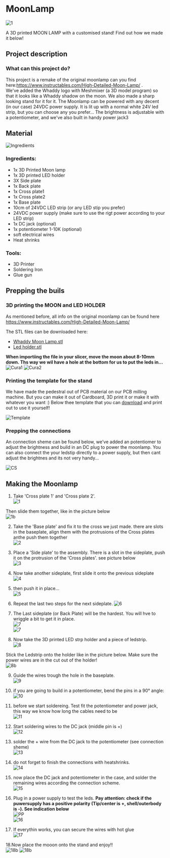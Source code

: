 # MoonLamp
![1](https://github.com/WhaddaMakers/MoonLight/blob/main/pictures/IMG_7904.jpg)


A 3D printed MOON LAMP with a customised stand! Find out how we made it below!

## Project description

### What can this project do?
This project is a remake of the original moonlamp can you find here:https://www.instructables.com/High-Detailed-Moon-Lamp/ .  
We've added the Whaddy logo with Meshmixer (a 3D model program) so that it looks like a Whaddy shadow on the moon. We also made a sharp looking stand for it for it.
The Moonlamp can be powered with any decent (in our case) 24VDC power supply. It is lit up with a normal white 24V led strip, but you can choose any you prefer...
The brightness is adjustable with a potentiometer, and we've also built in handy power jack3

## Material

![Ingredients](https://github.com/WhaddaMakers/MoonLight/blob/main/pictures/Ingredients.jpg)

### Ingredients:

* 1x 3D Printed Moon lamp
* 1x 3D printed LED holder
* 3X Side plate
* 1x Back plate
* 1x Cross plate1
* 1x Cross plate2
* 1x Base plate
* 10cm of 24VDC LED strip (or any LED stip you prefer) 
* 24VDC power supply (make sure to use the rigt power according to your LED strip)
* 1x DC jack (optional)
* 1x potentiometer 1-10K (optional)
* soft electrical wires
* Heat shrinks

### Tools:

* 3D Printer
* Soldering Iron
* Glue gun

## Prepping the buils

### 3D printing the MOON and LED HOLDER
As mentioned before, all info on the original moonlamp can be found here https://www.instructables.com/High-Detailed-Moon-Lamp/ 

The STL files can be downloaded here:
- [Whaddy Moon Lamp.stl](https://vellemannv-my.sharepoint.com/:u:/g/personal/nl_velleman_eu/EXgCJCqtD_RAr7959jyvImQBmb11U-QMWAOz8YXYz5xswQ?e=Y641Qv)
- [Led holder.stl](https://github.com/WhaddaMakers/MoonLight/blob/main/LEDholder.stl)


**When importiing the file in your slicer, move the moon about 8-10mm down. Ths way we wil have a hole at the bottom for us to put the leds in...**
![Cura1](https://github.com/WhaddaMakers/MoonLight/blob/main/pictures/Cura1.PNG)
![Cura2](https://github.com/WhaddaMakers/MoonLight/blob/main/pictures/Cura2.PNG)

### Printing the template for the stand

We have made the pedestral out of PCB material on our PCB milling machine. But you can make it out of Cardboard, 3D print it or make it with whatever you want :)
Below thee template that you can [download](https://github.com/WhaddaMakers/MoonLight/blob/main/Template.pdf) and print out to use it yourself!

![Template](https://github.com/WhaddaMakers/MoonLight/blob/main/pictures/Template.JPG)

### Prepping the connections

An connection sheme can be found below, we've added an potentiomer to adjust the brightness and build in an DC plug to power the moonlamp.
You can also connect the your ledstip directly to a power supply, but then cant adjust the brightnes and its not very handy...

![CS](https://github.com/WhaddaMakers/MoonLight/blob/main/pictures/CS.jpg)

## Making the Moonlamp

1. Take 'Cross plate 1' and 'Cross plate 2'.  
![1](https://github.com/WhaddaMakers/MoonLight/blob/main/pictures/1.jpg)

Then slide them together, like in the picture below  
  ![1b](https://github.com/WhaddaMakers/MoonLight/blob/main/pictures/1b.jpg)

2. Take the 'Base plate' and fix it to the cross we just made. there are slots in the baseplate, align them with the protrusions of the Cross plates anthe push them together  
![2](https://github.com/WhaddaMakers/MoonLight/blob/main/pictures/2.jpg)

3. Place a 'Side plate' to the assembly. There is a slot in the sideplate, push it on the protrusion of the 'Cross plates'. see picture below  
![3](https://github.com/WhaddaMakers/MoonLight/blob/main/pictures/3.jpg)

4. Now take another sideplate, first slide it onto the previous sideplate  
![4](https://github.com/WhaddaMakers/MoonLight/blob/main/pictures/4.jpg)

5. then push it in place...  
![5](https://github.com/WhaddaMakers/MoonLight/blob/main/pictures/5.jpg)

6. Repeat the last two steps for the next sideplate.
![6](https://github.com/WhaddaMakers/MoonLight/blob/main/pictures/6.jpg)

7. The Last sideplate (or Back Plate) will be the hardest. You will hve to wriggle a bit to get it in place.  
![7](https://github.com/WhaddaMakers/MoonLight/blob/main/pictures/7.jpg)  
![7](https://github.com/WhaddaMakers/MoonLight/blob/main/pictures/7b.jpg)

8. Now take the 3D printed LED strp holder and a piece of ledstrip.   
![8](https://github.com/WhaddaMakers/MoonLight/blob/main/pictures/8.jpg) 

Stick the Ledstrip onto the holder like in the picture below. Make sure the power wires are in the cut out of the holder!  
  ![8b](https://github.com/WhaddaMakers/MoonLight/blob/main/pictures/8b.jpg)

9. Guide the wires trough the hole in the baseplate.  
![9](https://github.com/WhaddaMakers/MoonLight/blob/main/pictures/9.jpg)

10. if you are going to build in a potentiometer, bend the pins in a 90° angle:  
![10](https://github.com/WhaddaMakers/MoonLight/blob/main/pictures/10.jpg)

11. before we start soldereing. Test fit the potentiometer and power jack, this way we know how long the cables need to be  
![11](https://github.com/WhaddaMakers/MoonLight/blob/main/pictures/11.jpg)

12. Start soldering wires to the DC jack (middle pin is +)  
![12](https://github.com/WhaddaMakers/MoonLight/blob/main/pictures/12.jpg)

13. solder the + wire from the DC jack to the potentiometer (see connection sheme)  
![13](https://github.com/WhaddaMakers/MoonLight/blob/main/pictures/13.jpg)

14. do not forget to finish the connections with heatshrinks.  
![14](https://github.com/WhaddaMakers/MoonLight/blob/main/pictures/14.jpg)

15. now place the DC jack and potentiometer in the case, and solder the remaining wires according the connection scheme.  
![15](https://github.com/WhaddaMakers/MoonLight/blob/main/pictures/15.jpg)

16. Plug in a power supply to test the leds. **Pay attention: check if the puwersupply has a positive polarity (Tip/center is +, shell/outerbody is -). See indication below**  
![PP](https://github.com/WhaddaMakers/MoonLight/blob/main/pictures/PP.png)  
![16](https://github.com/WhaddaMakers/MoonLight/blob/main/pictures/16.jpg)

17. If everythin works, you can secure the wires with hot glue  
![17](https://github.com/WhaddaMakers/MoonLight/blob/main/pictures/17.jpg)

18.Now place the mooon onto the stand and enjoy!!  
![18b](https://github.com/WhaddaMakers/MoonLight/blob/main/pictures/18b.jpg)
![18b](https://github.com/WhaddaMakers/MoonLight/blob/main/pictures/IMG_7899.jpg)


